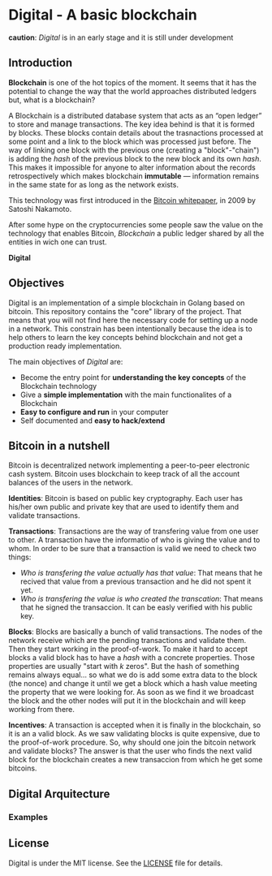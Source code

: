 # Digital - A basic blockchain

**caution**: *Digital* is in an early stage and it is still under development

## Introduction
**Blockchain** is one of the hot topics of the moment. It seems that it has the potential to change the way that the world approaches distributed ledgers but, what is a blockchain?

A Blockchain is a distributed database system that acts as an “open ledger” to store and manage transactions. The key idea behind is that it is formed by blocks. These blocks contain details about the trasnactions processed at some point and a link to the block which was processed just before. The way of linking one block with the previous one (creating a "block"-"chain") is adding the *hash* of the previous block to the new block and its own *hash*. This makes it impossible for anyone to alter information about the records retrospectively which makes blockchain **immutable** — information remains in the same state for as long as the network exists.

This technology was first introduced in the [Bitcoin whitepaper](https://bitcoin.org/bitcoin.pdf), in 2009 by Satoshi Nakamoto.

After some hype on the cryptocurrencies some people saw the value on the technology that enables Bitcoin,  *Blockchain* a public ledger shared by all the entities in wich one can trust.

**Digital**

## Objectives
Digital is an implementation of a simple blockchain in Golang based on bitcoin. This repository contains the "core" library of the project. That means that you will not find here the necessary code for setting up a node in a network. This constrain has been intentionally because the idea is to help others to learn the key concepts behind blockchain and not get a production ready implementation.

The main objectives of *Digital* are:
- Become the entry point for **understanding the key concepts** of the Blockchain technology
- Give a **simple implementation** with the main functionalites of a Blockchain
- **Easy to configure and run** in your computer
- Self documented and **easy to hack/extend**

## Bitcoin in a nutshell
Bitcoin is decentralized network implementing a peer-to-peer electronic cash system. Bitcoin uses blockchain to keep track of all the account balances of the users in the network. 

**Identities**: Bitcoin is based on public key cryptography. Each user has his/her own public and private key that are used to identify them and validate transactions.

**Transactions**: Transactions are the way of transfering value from one user to other. A transaction have the informatio of who is giving the value and to whom. In order to be sure that a transaction is valid we need to check two things:
- *Who is transfering the value actually has that value*: That means that he recived that value from a previous transaction and he did not spent it yet.
- *Who is transfering the value is who created the transcation*: That means that he signed the transaccion. It can be easly verified with his public key.

**Blocks**: Blocks are basically a bunch of valid transactions. The nodes of the network receive which are the pending transactions and validate them. Then they start working in the proof-of-work. To make it hard to accept blocks a valid block has to have a *hash* with a concrete properties. Those properties are usually "start with *k* zeros". But the hash of something remains always equal... so what we do is add some extra data to the block (the nonce) and change it until we get a block which a hash value meeting the property that we were looking for. As soon as we find it we broadcast the block and the other nodes will put it in the blockchain and will keep working from there.

**Incentives**: A transaction is accepted when it is finally in the blockchain, so it is an a valid block. As we saw validating blocks is quite expensive, due to the proof-of-work procedure. So, why should one join the bitcoin network and validate blocks? The answer is that the user who finds the next valid block for the blockchain creates a new transaccion from which he get some bitcoins.

## Digital Arquitecture


### Examples


## License

Digital is under the MIT license. See the [LICENSE](https://github.com/jomsdev/digital/blob/master/LICENSE) file for details.
